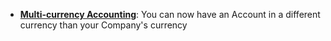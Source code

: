 - **[Multi-currency Accounting](https://epaas.xyz/docs/user/guides/accounts/multi-currency-accounting)**: You can now have an Account in a different currency than your Company's currency
